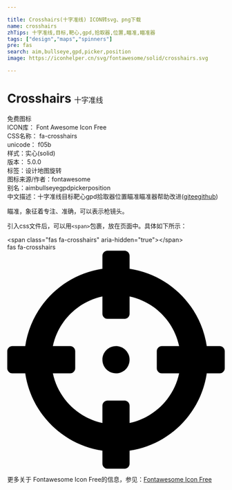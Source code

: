 ```yaml
---

title: Crosshairs(十字准线) ICON转svg、png下载
name: crosshairs
zhTips: 十字准线,目标,靶心,gpd,拾取器,位置,瞄准,瞄准器
tags: ["design","maps","spinners"]
pre: fas
search: aim,bullseye,gpd,picker,position
image: https://iconhelper.cn/svg/fontawesome/solid/crosshairs.svg

---
```


# Crosshairs  <small style="font-size: 60%;font-weight: 100">十字准线</small>


<div class="detail-page">
<p>
<span><span class="badge-success badge">免费图标</span> </span>
<br/>
<span>
ICON库：
<span class="badge-secondary badge">Font Awesome Icon Free</span> 
</span>
<br/>
<span>
CSS名称：
<span class="badge-secondary badge">fa-crosshairs</span> 
</span>
<br/>
<span>
unicode：
<span class="badge-secondary badge">f05b</span> 
<copy-btn content='f05b' btn-title=""></copy-btn>
<copy-btn :content='String.fromCodePoint(parseInt("f05b", 16))' btn-title="复制U"></copy-btn>
</span><br/><span>样式：<span class="badge-light badge">实心(solid)</span></span>
<br/>
<span>
版本：
<span class="badge-secondary badge">5.0.0</span> 
</span><br/><span>标签：<span class="badge-light badge"><router-link to="/tags/design.html">设计</router-link></span><span class="badge-light badge"><router-link to="/tags/maps.html">地图</router-link></span><span class="badge-light badge"><router-link to="/tags/spinners.html">旋转</router-link></span></span>
<br/>
<span>图标来源/作者：<span class="badge-light badge">fontawesome</span></span> 
<br/>
<span>别名：<span class="badge-light badge">aim</span><span class="badge-light badge">bullseye</span><span class="badge-light badge">gpd</span><span class="badge-light badge">picker</span><span class="badge-light badge">position</span></span><br/><span class="zh-detail">中文描述：<span class="badge-primary badge">十字准线</span><span class="badge-primary badge">目标</span><span class="badge-primary badge">靶心</span><span class="badge-primary badge">gpd</span><span class="badge-primary badge">拾取器</span><span class="badge-primary badge">位置</span><span class="badge-primary badge">瞄准</span><span class="badge-primary badge">瞄准器</span><span class="help-link"><span>帮助改进</span>(<a href="https://gitee.com/liuwave/icon-helper/edit/master/json/fontawesome/solid/crosshairs.json" target="_blank" rel="noopener noreferrer">gitee</a><a href="https://github.com/liuwave/icon-helper/edit/master/json/fontawesome/solid/crosshairs.json" target="_blank" rel="noopener noreferrer">github</a></span>)</span><br/>
</p>
</div><div class="description description alert alert-light">瞄准，象征着专注、准确，可以表示枪镜头。</div>
<div class="alert alert-dark">
  <i class="fas fa-crosshairs fa-xs"></i>
  <i class="fas fa-crosshairs fa-sm"></i>
  <i class="fas fa-crosshairs fa-lg"></i>
  <i class="fas fa-crosshairs fa-2x"></i>
  <i class="fas fa-crosshairs fa-3x"></i>
  <i class="fas fa-crosshairs fa-5x"></i>
  <i class="fas fa-crosshairs fa-7x"></i>
</div>
<div>
  <p>引入css文件后，可以用<code>&lt;span&gt;</code>包裹，放在页面中。具体如下所示：    
  </p>
  <div class="alert alert-primary" style="font-size: 14px">
    &lt;span class="fas fa-crosshairs" aria-hidden="true"&gt;&lt;/span&gt;
    <copy-btn content='<span class="fas fa-crosshairs" aria-hidden="true"></span>'></copy-btn>
  </div>
  <div class="alert alert-secondary">
    <i class="fas fa-crosshairs"
    style="font-size: 24px"
    aria-hidden="true"></i> fas fa-crosshairs
    <copy-btn content="fas fa-crosshairs" btn-title="复制图标名称"></copy-btn>
  </div>
</div>
<div id="svg" class="svg-wrap">
<svg xmlns="http://www.w3.org/2000/svg" viewBox="0 0 512 512"><path d="M500 224h-30.364C455.724 130.325 381.675 56.276 288 42.364V12c0-6.627-5.373-12-12-12h-40c-6.627 0-12 5.373-12 12v30.364C130.325 56.276 56.276 130.325 42.364 224H12c-6.627 0-12 5.373-12 12v40c0 6.627 5.373 12 12 12h30.364C56.276 381.675 130.325 455.724 224 469.636V500c0 6.627 5.373 12 12 12h40c6.627 0 12-5.373 12-12v-30.364C381.675 455.724 455.724 381.675 469.636 288H500c6.627 0 12-5.373 12-12v-40c0-6.627-5.373-12-12-12zM288 404.634V364c0-6.627-5.373-12-12-12h-40c-6.627 0-12 5.373-12 12v40.634C165.826 392.232 119.783 346.243 107.366 288H148c6.627 0 12-5.373 12-12v-40c0-6.627-5.373-12-12-12h-40.634C119.768 165.826 165.757 119.783 224 107.366V148c0 6.627 5.373 12 12 12h40c6.627 0 12-5.373 12-12v-40.634C346.174 119.768 392.217 165.757 404.634 224H364c-6.627 0-12 5.373-12 12v40c0 6.627 5.373 12 12 12h40.634C392.232 346.174 346.243 392.217 288 404.634zM288 256c0 17.673-14.327 32-32 32s-32-14.327-32-32c0-17.673 14.327-32 32-32s32 14.327 32 32z"/></svg>
</div>
<detail full-name='fa-crosshairs'></detail>

<Vssue title="关于“Crosshairs”的评论" />
    
<div><p>更多关于  Fontawesome Icon Free的信息，参见：<a target="_blank" href="https://iconhelper.cn/fontawesome.html">Fontawesome Icon Free</a>
</p></div>

